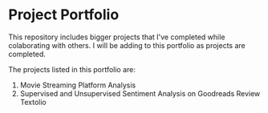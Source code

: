 # Project Portfolio
This repository includes bigger projects that I've completed while colaborating with others. I will be adding to this portfolio as projects are completed.

The projects listed in this portfolio are:
1. Movie Streaming Platform Analysis
2. Supervised and Unsupervised Sentiment Analysis on Goodreads Review Textolio
